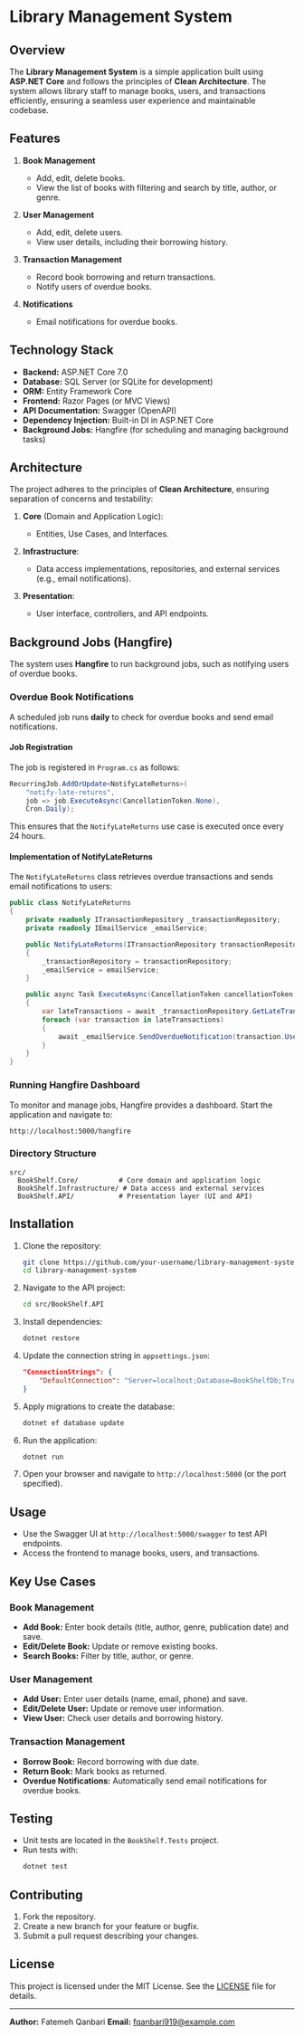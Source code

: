 # Library Management System

## Overview
The **Library Management System** is a simple application built using **ASP.NET Core** and follows the principles of **Clean Architecture**. The system allows library staff to manage books, users, and transactions efficiently, ensuring a seamless user experience and maintainable codebase.

## Features
1. **Book Management**
   - Add, edit, delete books.
   - View the list of books with filtering and search by title, author, or genre.

2. **User Management**
   - Add, edit, delete users.
   - View user details, including their borrowing history.

3. **Transaction Management**
   - Record book borrowing and return transactions.
   - Notify users of overdue books.

4. **Notifications**
   - Email notifications for overdue books.

## Technology Stack
- **Backend:** ASP.NET Core 7.0
- **Database:** SQL Server (or SQLite for development)
- **ORM:** Entity Framework Core
- **Frontend:** Razor Pages (or MVC Views)
- **API Documentation:** Swagger (OpenAPI)
- **Dependency Injection:** Built-in DI in ASP.NET Core
- **Background Jobs:** Hangfire (for scheduling and managing background tasks)

## Architecture
The project adheres to the principles of **Clean Architecture**, ensuring separation of concerns and testability:

1. **Core** (Domain and Application Logic):
   - Entities, Use Cases, and Interfaces.

2. **Infrastructure**:
   - Data access implementations, repositories, and external services (e.g., email notifications).

3. **Presentation**:
   - User interface, controllers, and API endpoints.


## Background Jobs (Hangfire)
The system uses **Hangfire** to run background jobs, such as notifying users of overdue books.

### **Overdue Book Notifications**
A scheduled job runs **daily** to check for overdue books and send email notifications.

#### **Job Registration**
The job is registered in `Program.cs` as follows:
```csharp
RecurringJob.AddOrUpdate<NotifyLateReturns>(
    "notify-late-returns",
    job => job.ExecuteAsync(CancellationToken.None),
    Cron.Daily);
```
This ensures that the `NotifyLateReturns` use case is executed once every 24 hours.

#### **Implementation of NotifyLateReturns**
The `NotifyLateReturns` class retrieves overdue transactions and sends email notifications to users:
```csharp
public class NotifyLateReturns
{
    private readonly ITransactionRepository _transactionRepository;
    private readonly IEmailService _emailService;

    public NotifyLateReturns(ITransactionRepository transactionRepository, IEmailService emailService)
    {
        _transactionRepository = transactionRepository;
        _emailService = emailService;
    }

    public async Task ExecuteAsync(CancellationToken cancellationToken)
    {
        var lateTransactions = await _transactionRepository.GetLateTransactionsAsync();
        foreach (var transaction in lateTransactions)
        {
            await _emailService.SendOverdueNotification(transaction.UserId, transaction.BookId);
        }
    }
}
```

### **Running Hangfire Dashboard**
To monitor and manage jobs, Hangfire provides a dashboard. Start the application and navigate to:
```
http://localhost:5000/hangfire
```


### Directory Structure
```
src/
  BookShelf.Core/          # Core domain and application logic
  BookShelf.Infrastructure/ # Data access and external services
  BookShelf.API/           # Presentation layer (UI and API)
```

## Installation
1. Clone the repository:
   ```bash
   git clone https://github.com/your-username/library-management-system.git
   cd library-management-system
   ```

2. Navigate to the API project:
   ```bash
   cd src/BookShelf.API
   ```

3. Install dependencies:
   ```bash
   dotnet restore
   ```

4. Update the connection string in `appsettings.json`:
   ```json
   "ConnectionStrings": {
       "DefaultConnection": "Server=localhost;Database=BookShelfDb;Trusted_Connection=True;MultipleActiveResultSets=true"
   }
   ```

5. Apply migrations to create the database:
   ```bash
   dotnet ef database update
   ```

6. Run the application:
   ```bash
   dotnet run
   ```

7. Open your browser and navigate to `http://localhost:5000` (or the port specified).

## Usage
- Use the Swagger UI at `http://localhost:5000/swagger` to test API endpoints.
- Access the frontend to manage books, users, and transactions.

## Key Use Cases
### Book Management
- **Add Book:** Enter book details (title, author, genre, publication date) and save.
- **Edit/Delete Book:** Update or remove existing books.
- **Search Books:** Filter by title, author, or genre.

### User Management
- **Add User:** Enter user details (name, email, phone) and save.
- **Edit/Delete User:** Update or remove user information.
- **View User:** Check user details and borrowing history.

### Transaction Management
- **Borrow Book:** Record borrowing with due date.
- **Return Book:** Mark books as returned.
- **Overdue Notifications:** Automatically send email notifications for overdue books.

## Testing
- Unit tests are located in the `BookShelf.Tests` project.
- Run tests with:
  ```bash
  dotnet test
  ```

## Contributing
1. Fork the repository.
2. Create a new branch for your feature or bugfix.
3. Submit a pull request describing your changes.

## License
This project is licensed under the MIT License. See the [LICENSE](LICENSE) file for details.

---
**Author:** Fatemeh Qanbari 
**Email:** fqanbari919@example.com

